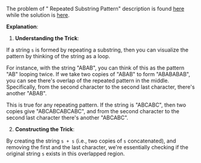 The problem of " Repeated Substring Pattern" description is found [here](https://leetcode.com/problems/repeated-substring-pattern/description/) while the solution is [here](https://github.com/aurimas13/Solutions-To-Problems/blob/main/LeetCode/Python%20Solutions/Repeated%20Substring%20Pattern/repeated.py).

**Explanation**:

1. **Understanding the Trick**:

If a string `s` is formed by repeating a substring, then you can visualize the pattern by thinking of the string as a loop.

For instance, with the string "ABAB", you can think of this as the pattern "AB" looping twice. If we take two copies of "ABAB" to form "ABABABAB", you can see there's overlap of the repeated pattern in the middle. Specifically, from the second character to the second last character, there's another "ABAB".

This is true for any repeating pattern. If the string is "ABCABC", then two copies give "ABCABCABCABC", and from the second character to the second last character there's another "ABCABC".

2. **Constructing the Trick**:

By creating the string `s + s` (i.e., two copies of `s` concatenated), and removing the first and the last character, we're essentially checking if the original string `s` exists in this overlapped region.